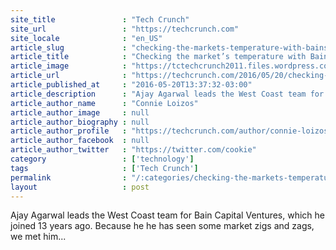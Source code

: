 ```yaml
---
site_title               : "Tech Crunch"
site_url                 : "https://techcrunch.com"
site_locale              : "en_US"
article_slug             : "checking-the-markets-temperature-with-bains-ajay-agarwal"
article_title            : "Checking the market’s temperature with Bain’s Ajay Agarwal"
article_image            : "https://tctechcrunch2011.files.wordpress.com/2016/05/ajay-agarwal.jpg?w=600&h=400&crop=1"
article_url              : "https://techcrunch.com/2016/05/20/checking-the-markets-temperature-with-bains-ajay-agarwal/"
article_published_at     : "2016-05-20T13:37:32-03:00"
article_description      : "Ajay Agarwal leads the West Coast team for Bain Capital Ventures, which he joined 13 years ago. Because he he has seen some market zigs and zags, we met him..."
article_author_name      : "Connie Loizos"
article_author_image     : null
article_author_biography : null
article_author_profile   : "https://techcrunch.com/author/connie-loizos/"
article_author_facebook  : null
article_author_twitter   : "https://twitter.com/cookie"
category                 : ['technology']
tags                     : ['Tech Crunch']
permalink                : "/:categories/checking-the-markets-temperature-with-bains-ajay-agarwal/"
layout                   : post
---
```


Ajay Agarwal leads the West Coast team for Bain Capital Ventures, which he joined 13 years ago. Because he he has seen some market zigs and zags, we met him...
